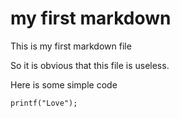 # my first markdown 
This is my first markdown file

So it is obvious that this file is useless.

Here is some simple code

    printf("Love");